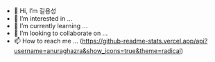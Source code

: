 - 👋 Hi, I’m 길용성
- 👀 I’m interested in ...
- 🌱 I’m currently learning ...
- 💞️ I’m looking to collaborate on ...
- 📫 How to reach me ...
(https://github-readme-stats.vercel.app/api?username=anuraghazra&show_icons=true&theme=radical)
